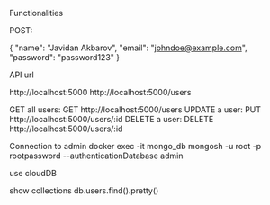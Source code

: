  Functionalities

POST:

{
  "name": "Javidan Akbarov",
  "email": "johndoe@example.com",
  "password": "password123"
}


API url

http://localhost:5000
http://localhost:5000/users

GET all users: GET http://localhost:5000/users
UPDATE a user: PUT http://localhost:5000/users/:id
DELETE a user: DELETE http://localhost:5000/users/:id



Connection to admin 
docker exec -it mongo_db mongosh -u root -p rootpassword --authenticationDatabase admin

use cloudDB

show collections
db.users.find().pretty()

